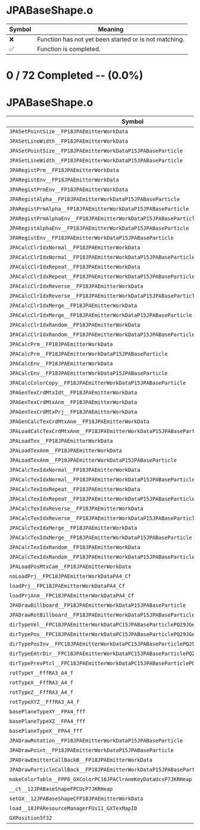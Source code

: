 # JPABaseShape.o
| Symbol | Meaning 
| ------------- | ------------- 
| :x: | Function has not yet been started or is not matching. 
| :white_check_mark: | Function is completed. 


# 0 / 72 Completed -- (0.0%)
# JPABaseShape.o
| Symbol | Decompiled? |
| ------------- | ------------- |
| `JPASetPointSize__FP18JPAEmitterWorkData` | :x: |
| `JPASetLineWidth__FP18JPAEmitterWorkData` | :x: |
| `JPASetPointSize__FP18JPAEmitterWorkDataP15JPABaseParticle` | :x: |
| `JPASetLineWidth__FP18JPAEmitterWorkDataP15JPABaseParticle` | :x: |
| `JPARegistPrm__FP18JPAEmitterWorkData` | :x: |
| `JPARegistEnv__FP18JPAEmitterWorkData` | :x: |
| `JPARegistPrmEnv__FP18JPAEmitterWorkData` | :x: |
| `JPARegistAlpha__FP18JPAEmitterWorkDataP15JPABaseParticle` | :x: |
| `JPARegistPrmAlpha__FP18JPAEmitterWorkDataP15JPABaseParticle` | :x: |
| `JPARegistPrmAlphaEnv__FP18JPAEmitterWorkDataP15JPABaseParticle` | :x: |
| `JPARegistAlphaEnv__FP18JPAEmitterWorkDataP15JPABaseParticle` | :x: |
| `JPARegistEnv__FP18JPAEmitterWorkDataP15JPABaseParticle` | :x: |
| `JPACalcClrIdxNormal__FP18JPAEmitterWorkData` | :x: |
| `JPACalcClrIdxNormal__FP18JPAEmitterWorkDataP15JPABaseParticle` | :x: |
| `JPACalcClrIdxRepeat__FP18JPAEmitterWorkData` | :x: |
| `JPACalcClrIdxRepeat__FP18JPAEmitterWorkDataP15JPABaseParticle` | :x: |
| `JPACalcClrIdxReverse__FP18JPAEmitterWorkData` | :x: |
| `JPACalcClrIdxReverse__FP18JPAEmitterWorkDataP15JPABaseParticle` | :x: |
| `JPACalcClrIdxMerge__FP18JPAEmitterWorkData` | :x: |
| `JPACalcClrIdxMerge__FP18JPAEmitterWorkDataP15JPABaseParticle` | :x: |
| `JPACalcClrIdxRandom__FP18JPAEmitterWorkData` | :x: |
| `JPACalcClrIdxRandom__FP18JPAEmitterWorkDataP15JPABaseParticle` | :x: |
| `JPACalcPrm__FP18JPAEmitterWorkData` | :x: |
| `JPACalcPrm__FP18JPAEmitterWorkDataP15JPABaseParticle` | :x: |
| `JPACalcEnv__FP18JPAEmitterWorkData` | :x: |
| `JPACalcEnv__FP18JPAEmitterWorkDataP15JPABaseParticle` | :x: |
| `JPACalcColorCopy__FP18JPAEmitterWorkDataP15JPABaseParticle` | :x: |
| `JPAGenTexCrdMtxIdt__FP18JPAEmitterWorkData` | :x: |
| `JPAGenTexCrdMtxAnm__FP18JPAEmitterWorkData` | :x: |
| `JPAGenTexCrdMtxPrj__FP18JPAEmitterWorkData` | :x: |
| `JPAGenCalcTexCrdMtxAnm__FP18JPAEmitterWorkData` | :x: |
| `JPALoadCalcTexCrdMtxAnm__FP18JPAEmitterWorkDataP15JPABaseParticle` | :x: |
| `JPALoadTex__FP18JPAEmitterWorkData` | :x: |
| `JPALoadTexAnm__FP18JPAEmitterWorkData` | :x: |
| `JPALoadTexAnm__FP18JPAEmitterWorkDataP15JPABaseParticle` | :x: |
| `JPACalcTexIdxNormal__FP18JPAEmitterWorkData` | :x: |
| `JPACalcTexIdxNormal__FP18JPAEmitterWorkDataP15JPABaseParticle` | :x: |
| `JPACalcTexIdxRepeat__FP18JPAEmitterWorkData` | :x: |
| `JPACalcTexIdxRepeat__FP18JPAEmitterWorkDataP15JPABaseParticle` | :x: |
| `JPACalcTexIdxReverse__FP18JPAEmitterWorkData` | :x: |
| `JPACalcTexIdxReverse__FP18JPAEmitterWorkDataP15JPABaseParticle` | :x: |
| `JPACalcTexIdxMerge__FP18JPAEmitterWorkData` | :x: |
| `JPACalcTexIdxMerge__FP18JPAEmitterWorkDataP15JPABaseParticle` | :x: |
| `JPACalcTexIdxRandom__FP18JPAEmitterWorkData` | :x: |
| `JPACalcTexIdxRandom__FP18JPAEmitterWorkDataP15JPABaseParticle` | :x: |
| `JPALoadPosMtxCam__FP18JPAEmitterWorkData` | :x: |
| `noLoadPrj__FPC18JPAEmitterWorkDataPA4_Cf` | :x: |
| `loadPrj__FPC18JPAEmitterWorkDataPA4_Cf` | :x: |
| `loadPrjAnm__FPC18JPAEmitterWorkDataPA4_Cf` | :x: |
| `JPADrawBillboard__FP18JPAEmitterWorkDataP15JPABaseParticle` | :x: |
| `JPADrawRotBillboard__FP18JPAEmitterWorkDataP15JPABaseParticle` | :x: |
| `dirTypeVel__FPC18JPAEmitterWorkDataPC15JPABaseParticlePQ29JGeometry8TVec3<f>` | :x: |
| `dirTypePos__FPC18JPAEmitterWorkDataPC15JPABaseParticlePQ29JGeometry8TVec3<f>` | :x: |
| `dirTypePosInv__FPC18JPAEmitterWorkDataPC15JPABaseParticlePQ29JGeometry8TVec3<f>` | :x: |
| `dirTypeEmtrDir__FPC18JPAEmitterWorkDataPC15JPABaseParticlePQ29JGeometry8TVec3<f>` | :x: |
| `dirTypePrevPtcl__FPC18JPAEmitterWorkDataPC15JPABaseParticlePQ29JGeometry8TVec3<f>` | :x: |
| `rotTypeY__FffRA3_A4_f` | :x: |
| `rotTypeX__FffRA3_A4_f` | :x: |
| `rotTypeZ__FffRA3_A4_f` | :x: |
| `rotTypeXYZ__FffRA3_A4_f` | :x: |
| `basePlaneTypeXY__FPA4_fff` | :x: |
| `basePlaneTypeXZ__FPA4_fff` | :x: |
| `basePlaneTypeX__FPA4_fff` | :x: |
| `JPADrawRotation__FP18JPAEmitterWorkDataP15JPABaseParticle` | :x: |
| `JPADrawPoint__FP18JPAEmitterWorkDataP15JPABaseParticle` | :x: |
| `JPADrawEmitterCallBackB__FP18JPAEmitterWorkData` | :x: |
| `JPADrawParticleCallBack__FP18JPAEmitterWorkDataP15JPABaseParticle` | :x: |
| `makeColorTable__FPP8_GXColorPC16JPAClrAnmKeyDataUcsP7JKRHeap` | :x: |
| `__ct__12JPABaseShapeFPCUcP7JKRHeap` | :x: |
| `setGX__12JPABaseShapeCFP18JPAEmitterWorkData` | :x: |
| `load__18JPAResourceManagerFUs11_GXTexMapID` | :x: |
| `GXPosition3f32` | :x: |
